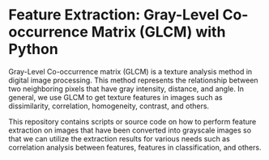 # Feature Extraction: Gray-Level Co-occurrence Matrix (GLCM) with Python

Gray-Level Co-occurrence matrix (GLCM) is a texture analysis method in digital image processing. This method represents the relationship between two neighboring pixels that have gray intensity, distance, and angle. In general, we use GLCM to get texture features in images such as dissimilarity, correlation, homogeneity, contrast, and others.

This repository contains scripts or source code on how to perform feature extraction on images that have been converted into grayscale images so that we can utilize the extraction results for various needs such as correlation analysis between features, features in classification, and others.
